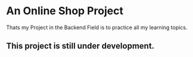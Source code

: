 # An Online Shop Project

Thats my Project in the Backend Field is to practice all my learning topics.

## This project is still under development.

